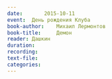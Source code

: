 ```yaml
---
date:		2015-10-11
event:	День рождения Клуба
book-author:	Михаил Лермонтов
book-title:		Демон
reader:	Дашкин
duration:
recording:
text-file:
categories:
---
```

